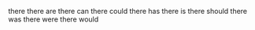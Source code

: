 there
there are
there can
there could
there has
there is
there should
there was
there were
there would
